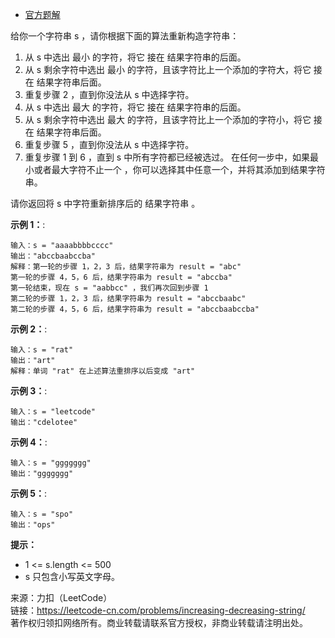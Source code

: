* [官方题解](https://leetcode-cn.com/problems/increasing-decreasing-string/solution/shang-sheng-xia-jiang-zi-fu-chuan-by-leetcode-solu/)

给你一个字符串 s ，请你根据下面的算法重新构造字符串：

  1. 从 s 中选出 最小 的字符，将它 接在 结果字符串的后面。
  2. 从 s 剩余字符中选出 最小 的字符，且该字符比上一个添加的字符大，将它 接在 结果字符串后面。
  3. 重复步骤 2 ，直到你没法从 s 中选择字符。
  4. 从 s 中选出 最大 的字符，将它 接在 结果字符串的后面。
  5. 从 s 剩余字符中选出 最大 的字符，且该字符比上一个添加的字符小，将它 接在 结果字符串后面。
  6. 重复步骤 5 ，直到你没法从 s 中选择字符。
  7. 重复步骤 1 到 6 ，直到 s 中所有字符都已经被选过。
在任何一步中，如果最小或者最大字符不止一个 ，你可以选择其中任意一个，并将其添加到结果字符串。

请你返回将 s 中字符重新排序后的 结果字符串 。

**示例 1：**:<br>
```
输入：s = "aaaabbbbcccc"
输出："abccbaabccba"
解释：第一轮的步骤 1，2，3 后，结果字符串为 result = "abc"
第一轮的步骤 4，5，6 后，结果字符串为 result = "abccba"
第一轮结束，现在 s = "aabbcc" ，我们再次回到步骤 1
第二轮的步骤 1，2，3 后，结果字符串为 result = "abccbaabc"
第二轮的步骤 4，5，6 后，结果字符串为 result = "abccbaabccba"
```

**示例 2：**:<br>

```
输入：s = "rat"
输出："art"
解释：单词 "rat" 在上述算法重排序以后变成 "art"
```

**示例 3：**:<br>

```
输入：s = "leetcode"
输出："cdelotee"
```

**示例 4：**:<br>

```
输入：s = "ggggggg"
输出："ggggggg"
```

**示例 5：**:<br>

```
输入：s = "spo"
输出："ops"
```

**提示：** <br>
* 1 <= s.length <= 500
* s 只包含小写英文字母。


来源：力扣（LeetCode）<br>
链接：https://leetcode-cn.com/problems/increasing-decreasing-string/ <br>
著作权归领扣网络所有。商业转载请联系官方授权，非商业转载请注明出处。<br>